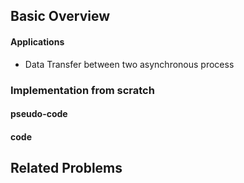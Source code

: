 ## Basic Overview

#### Applications
- Data Transfer between two asynchronous process

### Implementation from scratch
#### pseudo-code

#### code

## Related Problems


